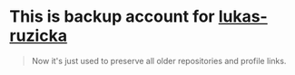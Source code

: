 # This is backup account for [lukas-ruzicka](https://github.com/lukas-ruzicka) 

> Now it's just used to preserve all older repositories and profile links.
